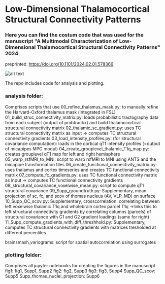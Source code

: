 # Low-Dimensional Thalamocortical Structural Connectivity Patterns

### Here you can find the costum code that was used for the manuscript "A Multimodal Characterization of Low-Dimensional Thalamocortical Structural Connectivity Patterns" 2024
preprinted: https://doi.org/10.1101/2024.02.01.578366

![alt text](https://github.com/CNG-LAB/cngopen/blob/main/thalamic_gradients/thala_gradients.png) 


The repo includes code for analysis and plotting. 
 
### analysis folder: 
Comprises scripts that use 
00_refine_thalamus_mask.py: to manually refine the Harvard-Oxford thalamus mask (integrated in FSL)
01_build_struc_connectivity_matrix.py: loads probabilistic tractography data from each subject (output of probtrackx) and build thalamocortical structural connectivity matrix
02_thalamic_sc_gradient.py: uses TC structural connectivity matrix as input -> computes TC structural connectivity gradients 
03_load_intensity_profiles.py: (for structural covariance computation): loads in the cortical qT1 intensity profiles (=output of micapipes MPC modul)
04_create_grouplevel_thalamic_T1q_map.py: creates grouplevel qT1 map for left and right hemisphere
05_warp_rsfMRI_to_MNI: script to warp rsfMRI to MNI using ANTS and the micapipe transformation files
06_create_functional_connectivity_matrix.py: uses thalamus and cortex timeseries and creates TC functional connectivity matrix
07_compute_fc_gradients.py: uses TC functional connectivity matrix as input -> computes TC functional connectivity gradients 
08_structural_covariance_voxelwise_mean.py: script to compute qT1 structural covariance 
09_Supp_groundtruth.py: Supplementary, mean projection of sc, fc, and scov of thomas nucleus (AV, VLP, MD) on surface 
10_Supp_QC_scov.py: Supplementary, crosscorrelation: correlating between left voxelwise thalamic T1q and wholebrain cortex parcel T1q ->links this to left structural connectivity gradients by correlating columns (parcels) of structural covariance with G1 and G2 gradient loadings (same for right)
11_Supp_compute_gradients_with_diff_threshhold.py: Supplementary, computes TC structural connectivity gradients with matrices tresholded at different percentiles

brainsmash_variograms: script for spatial autocorrelation using surrogates

### plotting folder: 
Comprises all jupyter notebooks for creating the figures in the manuscript 
fig1: fig1, Supp1, Supp2
fig2: fig2, Supp3
fig3: fig3, Supp4
Supp_QC_scov: Supp5
Supp_thomas_nuclei_projection: Supp6

